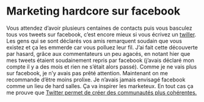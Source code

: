 # Marketing hardcore sur facebook

Vous attendez d’avoir plusieurs centaines de contacts puis vous basculez tous vos tweets sur facebook, c’est encore mieux si vous écrivez un [twiller](http://twiller.tcrouzet.com/). Les gens qui se sont déclarés vos amis remarquent soudain que vous existez et ça les emmerde car vous polluez leur fil. J’ai fait cette découverte par hasard, grâce aux commentateurs un peu agacés, en notant hier que mes tweets étaient soudainement repris par facebook (j’avais déclaré mon compte il y a des mois et rien ne s’était alors passé). Comme je ne vais plus sur facebook, je n’y avais pas prêté attention. Maintenant on me recommande d’être moins prolixe. Je n’avais jamais envisagé facebook comme un lieu de hard salles. Ça va inspirer les marketeux. En tout cas ça me prouve que [Twitter permet de créer des communautés plus cohérentes.](https://tcrouzet.com/2009/03/22/twitter-lecon-de-simplicite/)